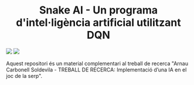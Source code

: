 <h1 align="center">Snake AI - Un programa d'intel·ligència artificial utilitzant DQN</h1>
<p align="left">
<img src="https://img.shields.io/badge/STATUS-EN%20DESENVOLUPAMENT-green">
<img src="https://img.shields.io/github/stars/Atex8/Snake-DNQ---Implementaci-d-una-IA-en-el-joc-de-la-serp?style=social">
</p>
<body>
  <p>
  </p>
  Aquest repositori és un material complementari al treball de recerca "Arnau Carbonell Soldevila - TREBALL DE RECERCA: Implementació d’una IA en el joc de la serp".
</body>
